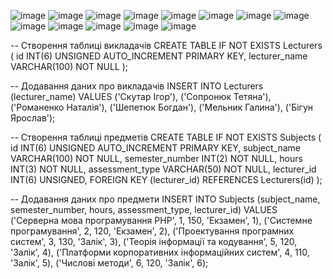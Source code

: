 ![image](https://github.com/yurchiev/phplabs/assets/50412211/72b6e4f2-09a6-4a92-a1a5-1f5a29312171)
![image](https://github.com/yurchiev/phplabs/assets/50412211/35099314-684e-41d4-932d-ff87288efe6b)
![image](https://github.com/yurchiev/phplabs/assets/50412211/cda4a165-6bea-400b-a76e-609ed99d380c)
![image](https://github.com/yurchiev/phplabs/assets/50412211/d3baad3d-5796-4f4c-ae5f-95f3b9049c43)
![image](https://github.com/yurchiev/phplabs/assets/50412211/558ef88d-34a9-4d7c-9fcd-bdc47de6b9ca)
![image](https://github.com/yurchiev/phplabs/assets/50412211/38e6cce2-5ba4-44f5-b4e3-b2d27455f12e)
![image](https://github.com/yurchiev/phplabs/assets/50412211/e73c8ae3-454d-43c7-a9a1-7fe1e4265625)
![image](https://github.com/yurchiev/phplabs/assets/50412211/4139b4d6-cf53-4c6f-9533-a408a4cc7216)
![image](https://github.com/yurchiev/phplabs/assets/50412211/89b2e767-dd8e-43fd-a1a9-f0a6f99c7d07)
![image](https://github.com/yurchiev/phplabs/assets/50412211/32aecbd0-898b-4b05-958e-088e8266e3f8)
![image](https://github.com/yurchiev/phplabs/assets/50412211/36296b65-d1b1-4739-b5f1-a3b80a0ec0fc)
![image](https://github.com/yurchiev/phplabs/assets/50412211/57bfa3b9-c9d9-4087-8732-dd66663d950d)
![image](https://github.com/yurchiev/phplabs/assets/50412211/16c02e1a-1f05-4892-8575-0312f5aaee0c)

-- Створення таблиці викладачів
CREATE TABLE IF NOT EXISTS Lecturers (
    id INT(6) UNSIGNED AUTO_INCREMENT PRIMARY KEY,
    lecturer_name VARCHAR(100) NOT NULL
);

-- Додавання даних про викладачів
INSERT INTO Lecturers (lecturer_name)
VALUES 
('Скутар Ігор'),
('Сопронюк Тетяна'),
('Романенко Наталія'),
('Шепетюк Богдан'),
('Мельник Галина'),
('Бігун Ярослав');

-- Створення таблиці предметів
CREATE TABLE IF NOT EXISTS Subjects (
    id INT(6) UNSIGNED AUTO_INCREMENT PRIMARY KEY,
    subject_name VARCHAR(100) NOT NULL,
    semester_number INT(2) NOT NULL,
    hours INT(3) NOT NULL,
    assessment_type VARCHAR(50) NOT NULL,
    lecturer_id INT(6) UNSIGNED,
    FOREIGN KEY (lecturer_id) REFERENCES Lecturers(id)
);

-- Додавання даних про предмети
INSERT INTO Subjects (subject_name, semester_number, hours, assessment_type, lecturer_id)
VALUES 
('Серверна мова програмування PHP', 1, 150, 'Екзамен', 1),
('Системне програмування', 2, 120, 'Екзамен', 2),
('Проектування програмних систем', 3, 130, 'Залік', 3),
('Теорія інформації та кодування', 5, 120, 'Залік', 4),
('Платформи корпоративних інформаційних систем', 4, 110, 'Залік', 5),
('Числові методи', 6, 120, 'Залік', 6);
